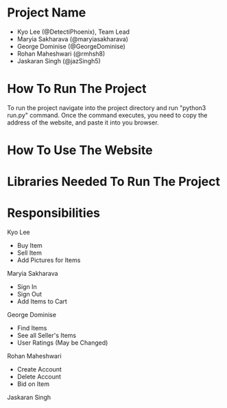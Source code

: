 # Project Name
- Kyo Lee (@DetectiPhoenix), Team Lead
- Maryia Sakharava (@maryiasakharava)
- George Dominise (@GeorgeDominise)
- Rohan Maheshwari (@rmhsh8)
- Jaskaran Singh (@jazSingh5) 

# How To Run The Project
To run the project navigate into the project directory and run "python3 run.py" command. Once the command executes,
you need to copy the address of the website, and paste it into you browser.

# How To Use The Website

# Libraries Needed To Run The Project

# Responsibilities
Kyo Lee
- Buy Item
- Sell Item
- Add Pictures for Items

Maryia Sakharava
- Sign In
- Sign Out
- Add Items to Cart

George Dominise
- Find Items
- See all Seller's Items
- User Ratings (May be Changed)

Rohan Maheshwari
- Create Account
- Delete Account
- Bid on Item

Jaskaran Singh
